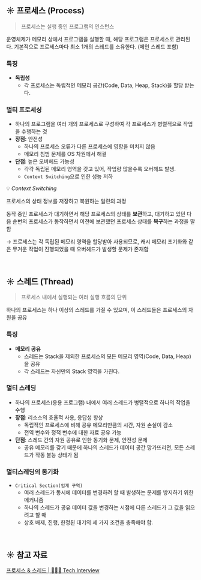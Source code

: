 ## ☀ **프로세스 (Process)**

> 프로세스는 실행 중인 프로그램의 인스턴스
> 

운영체제가 메모리 상에서 프로그램을 실행할 때, 해당 프로그램은 프로세스로 관리된다. 기본적으로 프로세스마다 최소 1개의 스레드를 소유한다. (메인 스레드 포함)

### 특징

- **독립성**
    - 각 프로세스는 독립적인 메모리 공간(Code, Data, Heap, Stack)을 할당 받는다.

### 멀티 프로세싱

- 하나의 프로그램을 여러 개의 프로세스로 구성하여 각 프로세스가 병렬적으로 작업을 수행하는 것
- **장점:** 안전성
    - 하나의 프로세스 오류가 다른 프로세스에 영향을 미치지 않음
    - 메모리 침범 문제를 OS 차원에서 해결
- **단점**: 높은 오버헤드 가능성
    - 각각 독립된 메모리 영역을 갖고 있어, 작업량 많을수록 오버헤드 발생.
    - `Context Switching`으로 인한 성능 저하

<aside>
💡 <i>Context Switching</i>

프로세스의 상태 정보를 저장하고 복원하는 일련의 과정

동작 중인 프로세스가 대기하면서 해당 프로세스의 상태를 **보관**하고, 대기하고 있던 다음 순번의 프로세스가 동작하면서 이전에 보관했던 프로세스 상태를 **복구**하는 과정을 말함

→ 프로세스는 각 독립된 메모리 영역을 할당받아 사용되므로, 캐시 메모리 초기화와 같은 무거운 작업이 진행되었을 때 오버헤드가 발생할 문제가 존재함

</aside>

<br>

## ☀ **스레드 (Thread)**

> 프로세스 내에서 실행되는 여러 실행 흐름의 단위
> 

하나의 프로세스는 하나 이상의 스레드를 가질 수 있으며, 이 스레드들은 프로세스의 자원을 공유

### 특징

- **메모리 공유**
    - 스레드는 Stack을 제외한 프로세스의 모든 메모리 영역(Code, Data, Heap)을 공유
    - 각 스레드는 자신만의 Stack 영역을 가진다.

### 멀티 스레딩

- 하나의 프로세스(응용 프로그램) 내에서 여러 스레드가 병렬적으로 하나의 작업을 수행
- **장점**: 리소스의 효율적 사용, 응답성 향상
    - 독립적인 프로세스에 비해 공유 메모리만큼의 시간, 자원 손실이 감소
    - 전역 변수와 정적 변수에 대한 자료 공유 가능
- **단점**: 스레드 간의 자원 공유로 인한 동기화 문제, 안전성 문제
    - 공유 메모리를 갖기 때문에 하나의 스레드가 데이터 공간 망가뜨리면, 모든 스레드가 작동 불능 상태가 됨

### **멀티스레딩의 동기화**

- `Critical Section(임계 구역)`
    - 여러 스레드가 동시에 데이터를 변경하려 할 때 발생하는 문제를 방지하기 위한 메커니즘
    - 하나의 스레드가 공유 데이터 값을 변경하는 시점에 다른 스레드가 그 값을 읽으려고 할 때
    - 상호 배제, 진행, 한정된 대기의 세 가지 조건을 충족해야 함.

<br>

## ☀ 참고 자료

[프로세스 & 스레드 | 👨🏻‍💻 Tech Interview](https://gyoogle.dev/blog/computer-science/operating-system/Process%20vs%20Thread.html)

